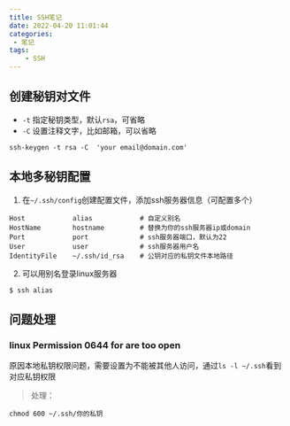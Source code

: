 ```yaml
---
title: SSH笔记
date: 2022-04-20 11:01:44
categories:
 - 笔记
tags:
	- SSH
---
```


## 创建秘钥对文件

- `-t` 指定秘钥类型，默认`rsa`，可省略
- `-C` 设置注释文字，比如邮箱，可以省略

``` shell
ssh-keygen -t rsa -C  'your email@domain.com'
```

## 本地多秘钥配置

1. 在`~/.ssh/config`创建配置文件，添加ssh服务器信息（可配置多个）
```
Host            alias            # 自定义别名
HostName        hostname         # 替换为你的ssh服务器ip或domain
Port            port             # ssh服务器端口，默认为22
User            user             # ssh服务器用户名
IdentityFile    ~/.ssh/id_rsa    # 公钥对应的私钥文件本地路径
```
2. 可以用别名登录linux服务器
``` shell
$ ssh alias
```

## 问题处理
### linux Permission 0644 for are too open

原因本地私钥权限问题，需要设置为不能被其他人访问，通过`ls -l ~/.ssh`看到对应私钥权限

> 处理：

```
chmod 600 ~/.ssh/你的私钥
```